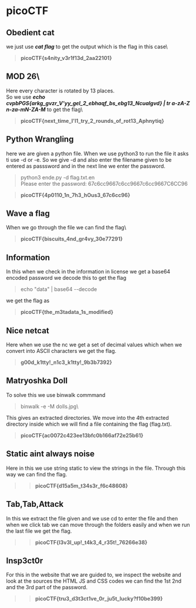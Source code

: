 # picoCTF
## Obedient cat
we just use ***cat flag*** to get the output which is the flag in this case\
>**picoCTF{s4nity_v3r1f13d_2aa22101}**
## MOD 26\
Here every character is rotated by 13 places.\
So we use ***echo cvpbPGS{arkg_gvzr_V'yy_gel_2_ebhaqf_bs_ebg13_Ncualgvd} | tr a-zA-Z n-za-mN-ZA-M*** to get the flag\
>**picoCTF{next_time_I'l1_try_2_rounds_of_rot13_Aphnytiq}**
## Python Wrangling
here we are given a python file. When we use python3 to run the file it asks ti use -d or -e. So we give -d and also enter the filename given to be entered as passsword and in the next line we enter
the password.
>python3 ende.py -d flag.txt.en\
Please enter the password: 67c6cc9667c6cc9667c6cc9667C6CC96

>**picoCTF{4p0110_1n_7h3_hOus3_67c6cc96}** 
## Wave a flag
When we go through the file we can find the flag\
>**picoCTF{biscuits_4nd_gr4vy_30e77291}**

## Information
In this when we check in the information in license we get a base64 encoded password we decode this to get the flag
>echo "data" | base64 --decode

we get the flag as
>**picoCTF{the_m3tadata_1s_modified}**
## Nice netcat
Here when we use the nc we get a set of decimal values which when we convert into ASCII characters we get the flag.
>**g00d_k1tty!_n1c3_k1tty!_9b3b7392}**
## Matryoshka Doll
To solve this we use binwalk commmand 
>binwalk -e -M dolls.jpg\

This gives an extracted directories. We move into the 4th extracted directory inside which we will find a file containing the flag (flag.txt).
>**picoCTF{ac0072c423ee13bfc0b166af72e25b61}**
## Static aint always noise
Here in this we use string static to view the strings in the file. Through this way we can find the flag.
>>**picoCTF{d15a5m_t34s3r_f6c48608}**
## Tab,Tab,Attack
In this we extract the file given and we use cd to enter the file and then when we click tab we can move through the folders easily and when we run the last file we get the flag.
>> **picoCTF{l3v3l_up!_t4k3_4_r35t!_76266e38}**
## Insp3ct0r
For this in the website that we are guided to, we inspect the website and look at the sources the HTML JS and CSS codes we can find the 1st 2nd and the 3rd part of the password.
>> **picoCTF{tru3_d3t3ct1ve_0r_ju5t_lucky?f10be399}**
